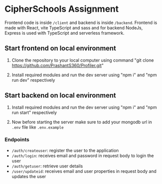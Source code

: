 # CipherSchools Assignment

Frontend code is inside `/client` and backend is inside `/backend`. Frontend is made with React, vite TypeScript and sass and for backend NodeJs, Express is used with TypeScript and serverless framework.

## Start frontend on local environment
1. Clone the repository to your local computer using command "git clone https://github.com/PrashantS360/Profiler.git"

2. Install required modules and run the dev server using "npm i" and "npm run dev" respectively

## Start backend on local environment
1. Install required modules and run the dev server using "npm i" and "npm run start" respectively

2. Now before starting the server make sure to add your mongodb url in `.env` file like `.env.example`


### Endpoints

- `/auth/createuser`: register the user to the application
- `/auth/login`: receives email and password in request body to login the user
- `/auth/getuser`: retrieve user details
- `/user/updateid`: receives email and user properties in request body and updates the user
